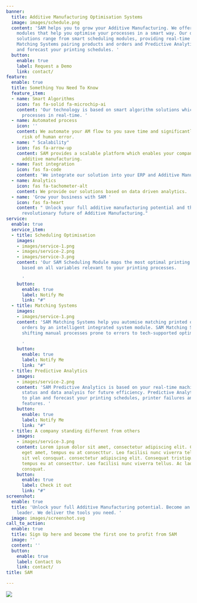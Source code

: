 ```yaml
---
banner:
  title: Additive Manufacturing Optimisation Systems
  image: images/schedule.png
  content: 'SAM helps you to grow your Additive Manufacturing. We offer different
    modules that help you optimise your processes in a smart way. Our data driven
    solutions range from smart scheduling modules, providing real-time configuration,
    Matching Systems pairing products and orders and Predictive Analytics to plan
    and forecast your printing schedules. '
  button:
    enable: true
    label: Request a Demo
    link: contact/
feature:
  enable: true
  title: Something You Need To Know
  feature_item:
  - name: Smart Algorithms
    icon: fas fa-solid fa-microchip-ai
    content: 'Our technology is based on smart algorithm solutions which optimise
      processes in real-time. '
  - name: Automated process
    icon: ''
    content: We automate your AM flow to you save time and significantly reduce the
      risk of human error.
  - name: " Scalability"
    icon: fas fa-arrow-up
    content: SAM provides a scalable platform which enables your company to scale
      additive manufacturing.
  - name: Fast integration
    icon: fas fa-code
    content: 'We integrate our solution into your ERP and Additive Manufacturing Systems. '
  - name: Analytics
    icon: fas fa-tachometer-alt
    content: We provide our solutions based on data driven analytics.
  - name: 'Grow your business with SAM '
    icon: fas fa-heart
    content: " Unlock your full additive manufacturing potential and thrive into the
      revolutionary future of Additive Manufacturing."
service:
  enable: true
  service_item:
  - title: Scheduling Optimisation
    images:
    - images/service-1.png
    - images/service-2.png
    - images/service-3.png
    content: 'Our SAM Scheduling Module maps the most optimal printing orders decisions
      based on all variables relevant to your printing processes.

      '
    button:
      enable: true
      label: Notify Me
      link: "#"
  - title: Matching Systems
    images:
    - images/service-1.png
    content: 'SAM Matching Systems help you automise matching printed objects with
      orders by an intelligent integrated system module. SAM Matching Systems helps
      shifting manual processes prone to errors to tech-supported optimised processes.

      '
    button:
      enable: true
      label: Notify Me
      link: "#"
  - title: Predictive Analytics
    images:
    - images/service-2.png
    content: 'SAM Predictive Analytics is based on your real-time machine reporting
      status and data analysis for future efficiency. Predictive Analytics helps you
      to plan and forecast your printing schedules, printer failures and many more
      features. '
    button:
      enable: true
      label: Notify Me
      link: "#"
  - title: A company standing different from others
    images:
    - images/service-3.png
    content: Lorem ipsum dolor sit amet, consectetur adipiscing elit. Consequat tristique
      eget amet, tempus eu at consecttur. Leo facilisi nunc viverra tellus. Ac laoreet
      sit vel consquat. consectetur adipiscing elit. Consequat tristique eget amet,
      tempus eu at consecttur. Leo facilisi nunc viverra tellus. Ac laoreet sit vel
      consquat.
    button:
      enable: true
      label: Check it out
      link: "#"
screenshot:
  enable: true
  title: 'Unlock your full Additive Manufacturing potential. Become an industrial
    leader. We deliver the tools you need. '
  image: images/screenshot.svg
call_to_action:
  enable: true
  title: Sign Up here and become the first one to profit from SAM
  image: ''
  content: ''
  button:
    enable: true
    label: Contact Us
    link: contact/
title: SAM

---
```

![](/images/logo.png)
